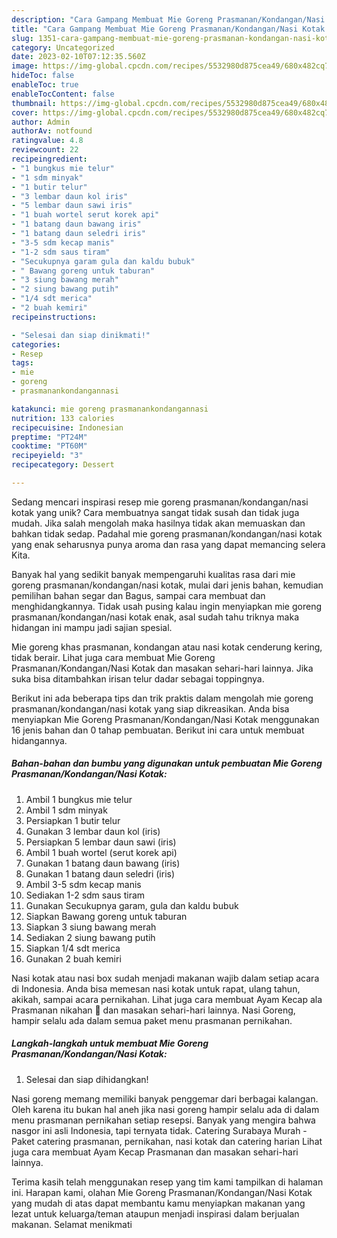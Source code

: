 ```yaml
---
description: "Cara Gampang Membuat Mie Goreng Prasmanan/Kondangan/Nasi Kotak yang Mantap"
title: "Cara Gampang Membuat Mie Goreng Prasmanan/Kondangan/Nasi Kotak yang Mantap"
slug: 1351-cara-gampang-membuat-mie-goreng-prasmanan-kondangan-nasi-kotak-yang-mantap
category: Uncategorized
date: 2023-02-10T07:12:35.560Z
image: https://img-global.cpcdn.com/recipes/5532980d875cea49/680x482cq70/mie-goreng-prasmanankondangannasi-kotak-foto-resep-utama.jpg
hideToc: false
enableToc: true
enableTocContent: false
thumbnail: https://img-global.cpcdn.com/recipes/5532980d875cea49/680x482cq70/mie-goreng-prasmanankondangannasi-kotak-foto-resep-utama.jpg
cover: https://img-global.cpcdn.com/recipes/5532980d875cea49/680x482cq70/mie-goreng-prasmanankondangannasi-kotak-foto-resep-utama.jpg
author: Admin
authorAv: notfound
ratingvalue: 4.8
reviewcount: 22
recipeingredient:
- "1 bungkus mie telur"
- "1 sdm minyak"
- "1 butir telur"
- "3 lembar daun kol iris"
- "5 lembar daun sawi iris"
- "1 buah wortel serut korek api"
- "1 batang daun bawang iris"
- "1 batang daun seledri iris"
- "3-5 sdm kecap manis"
- "1-2 sdm saus tiram"
- "Secukupnya garam gula dan kaldu bubuk"
- " Bawang goreng untuk taburan"
- "3 siung bawang merah"
- "2 siung bawang putih"
- "1/4 sdt merica"
- "2 buah kemiri"
recipeinstructions:

- "Selesai dan siap dinikmati!"
categories:
- Resep
tags:
- mie
- goreng
- prasmanankondangannasi

katakunci: mie goreng prasmanankondangannasi 
nutrition: 133 calories
recipecuisine: Indonesian
preptime: "PT24M"
cooktime: "PT60M"
recipeyield: "3"
recipecategory: Dessert

---
```





Sedang mencari inspirasi resep mie goreng prasmanan/kondangan/nasi kotak yang unik? Cara membuatnya sangat tidak susah dan tidak juga mudah. Jika salah mengolah maka hasilnya tidak akan memuaskan dan bahkan tidak sedap. Padahal mie goreng prasmanan/kondangan/nasi kotak yang enak seharusnya punya aroma dan rasa yang dapat memancing selera Kita.





Banyak hal yang sedikit banyak mempengaruhi kualitas rasa dari mie goreng prasmanan/kondangan/nasi kotak, mulai dari jenis bahan, kemudian pemilihan bahan segar dan Bagus, sampai cara membuat dan menghidangkannya. Tidak usah pusing kalau ingin menyiapkan mie goreng prasmanan/kondangan/nasi kotak enak,      asal sudah tahu triknya maka hidangan ini mampu jadi sajian spesial.














Mie goreng khas prasmanan, kondangan atau nasi kotak cenderung kering, tidak berair. Lihat juga cara membuat Mie Goreng Prasmanan/Kondangan/Nasi Kotak dan masakan sehari-hari lainnya. Jika suka bisa ditambahkan irisan telur dadar sebagai toppingnya.






Berikut ini ada beberapa tips dan trik praktis dalam mengolah mie goreng prasmanan/kondangan/nasi kotak yang siap dikreasikan. Anda bisa menyiapkan Mie Goreng Prasmanan/Kondangan/Nasi Kotak menggunakan 16 jenis bahan dan 0 tahap pembuatan. Berikut ini cara untuk membuat hidangannya.

<!--inarticleads1-->

##### Bahan-bahan dan bumbu yang digunakan untuk pembuatan Mie Goreng Prasmanan/Kondangan/Nasi Kotak:

1. Ambil 1 bungkus mie telur
1. Ambil 1 sdm minyak
1. Persiapkan 1 butir telur
1. Gunakan 3 lembar daun kol (iris)
1. Persiapkan 5 lembar daun sawi (iris)
1. Ambil 1 buah wortel (serut korek api)
1. Gunakan 1 batang daun bawang (iris)
1. Gunakan 1 batang daun seledri (iris)
1. Ambil 3-5 sdm kecap manis
1. Sediakan 1-2 sdm saus tiram
1. Gunakan Secukupnya garam, gula dan kaldu bubuk
1. Siapkan  Bawang goreng untuk taburan
1. Siapkan 3 siung bawang merah
1. Sediakan 2 siung bawang putih
1. Siapkan 1/4 sdt merica
1. Gunakan 2 buah kemiri


Nasi kotak atau nasi box sudah menjadi makanan wajib dalam setiap acara di Indonesia. Anda bisa memesan nasi kotak untuk rapat, ulang tahun, akikah, sampai acara pernikahan. Lihat juga cara membuat Ayam Kecap ala Prasmanan nikahan 🤪 dan masakan sehari-hari lainnya. Nasi Goreng, hampir selalu ada dalam semua paket menu prasmanan pernikahan. 

<!--inarticleads2-->

##### Langkah-langkah untuk membuat Mie Goreng Prasmanan/Kondangan/Nasi Kotak:


1. Selesai dan siap dihidangkan!

Nasi goreng memang memiliki banyak penggemar dari berbagai kalangan. Oleh karena itu bukan hal aneh jika nasi goreng hampir selalu ada di dalam menu prasmanan pernikahan setiap resepsi. Banyak yang mengira bahwa nasgor ini asli Indonesia, tapi ternyata tidak. Catering Surabaya Murah - Paket catering prasmanan, pernikahan, nasi kotak dan catering harian Lihat juga cara membuat Ayam Kecap Prasmanan dan masakan sehari-hari lainnya. 

Terima kasih telah menggunakan resep yang tim kami tampilkan di halaman ini. Harapan kami, olahan Mie Goreng Prasmanan/Kondangan/Nasi Kotak yang mudah di atas dapat membantu kamu menyiapkan makanan yang lezat untuk keluarga/teman ataupun menjadi inspirasi dalam berjualan makanan. Selamat menikmati
